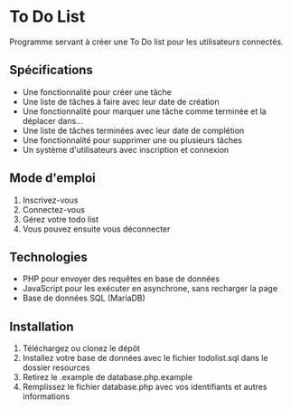 # To Do List

Programme servant à créer une To Do list pour les utilisateurs connectés.

## Spécifications

- Une fonctionnalité pour créer une tâche
- Une liste de tâches à faire avec leur date de création
- Une fonctionnalité pour marquer une tâche comme terminée et la déplacer dans...
- Une liste de tâches terminées avec leur date de complétion
- Une fonctionnalité pour supprimer une ou plusieurs tâches
- Un système d'utilisateurs avec inscription et connexion

## Mode d'emploi
1. Inscrivez-vous
2. Connectez-vous
3. Gérez votre todo list
4. Vous pouvez ensuite vous déconnecter

## Technologies

- PHP pour envoyer des requêtes en base de données
- JavaScript pour les exécuter en asynchrone, sans recharger la page
- Base de données SQL (MariaDB)

## Installation

1. Téléchargez ou clonez le dépôt
2. Installez votre base de données avec le fichier todolist.sql dans le dossier resources
3. Retirez le .example de database.php.example
4. Remplissez le fichier database.php avec vos identifiants et autres informations